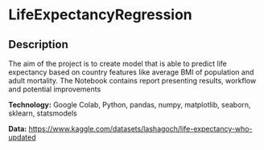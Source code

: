 # LifeExpectancyRegression

## Description

The aim of the project is to create model that is able to predict life expectancy based on country features like average BMI of population and adult mortality. The Notebook contains report presenting results, workflow and potential improvements

**Technology:** Google Colab, Python, pandas, numpy, matplotlib, seaborn, sklearn, statsmodels

**Data:** https://www.kaggle.com/datasets/lashagoch/life-expectancy-who-updated
